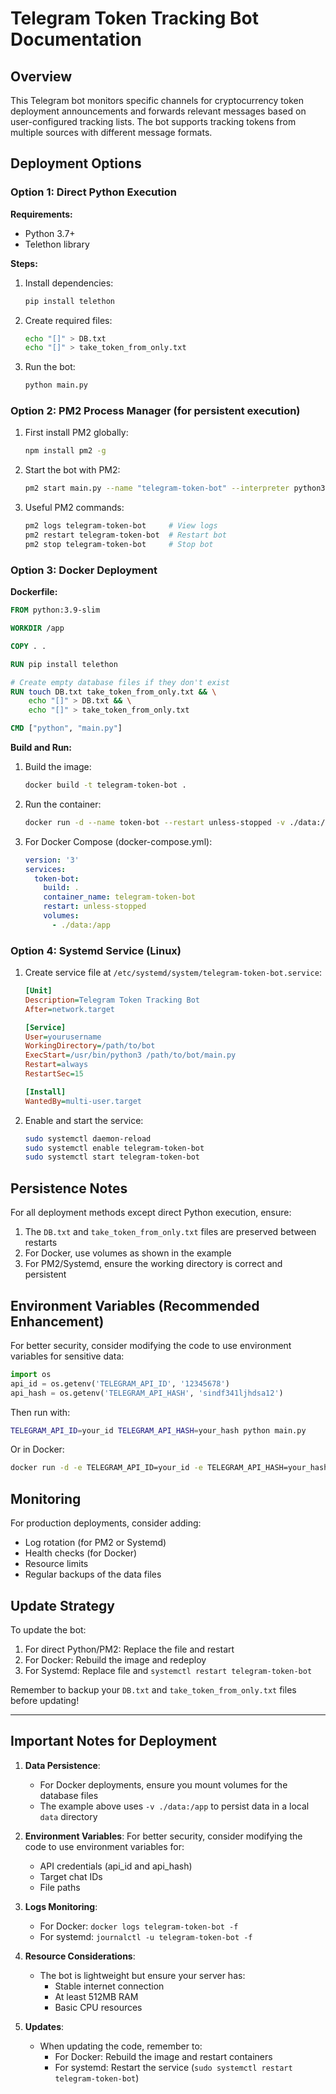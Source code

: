 # Telegram Token Tracking Bot Documentation

## Overview

This Telegram bot monitors specific channels for cryptocurrency token deployment announcements and forwards relevant messages based on user-configured tracking lists. The bot supports tracking tokens from multiple sources with different message formats.

## Deployment Options

### Option 1: Direct Python Execution

**Requirements:**
- Python 3.7+
- Telethon library

**Steps:**
1. Install dependencies:
   ```bash
   pip install telethon
   ```

2. Create required files:
   ```bash
   echo "[]" > DB.txt
   echo "[]" > take_token_from_only.txt
   ```

3. Run the bot:
   ```bash
   python main.py
   ```

### Option 2: PM2 Process Manager (for persistent execution)

1. First install PM2 globally:
   ```bash
   npm install pm2 -g
   ```

2. Start the bot with PM2:
   ```bash
   pm2 start main.py --name "telegram-token-bot" --interpreter python3
   ```

3. Useful PM2 commands:
   ```bash
   pm2 logs telegram-token-bot     # View logs
   pm2 restart telegram-token-bot  # Restart bot
   pm2 stop telegram-token-bot     # Stop bot
   ```

### Option 3: Docker Deployment

**Dockerfile:**
```dockerfile
FROM python:3.9-slim

WORKDIR /app

COPY . .

RUN pip install telethon

# Create empty database files if they don't exist
RUN touch DB.txt take_token_from_only.txt && \
    echo "[]" > DB.txt && \
    echo "[]" > take_token_from_only.txt

CMD ["python", "main.py"]
```

**Build and Run:**
1. Build the image:
   ```bash
   docker build -t telegram-token-bot .
   ```

2. Run the container:
   ```bash
   docker run -d --name token-bot --restart unless-stopped -v ./data:/app telegram-token-bot
   ```

3. For Docker Compose (docker-compose.yml):
   ```yaml
   version: '3'
   services:
     token-bot:
       build: .
       container_name: telegram-token-bot
       restart: unless-stopped
       volumes:
         - ./data:/app
   ```

### Option 4: Systemd Service (Linux)

1. Create service file at `/etc/systemd/system/telegram-token-bot.service`:
   ```ini
   [Unit]
   Description=Telegram Token Tracking Bot
   After=network.target

   [Service]
   User=yourusername
   WorkingDirectory=/path/to/bot
   ExecStart=/usr/bin/python3 /path/to/bot/main.py
   Restart=always
   RestartSec=15

   [Install]
   WantedBy=multi-user.target
   ```

2. Enable and start the service:
   ```bash
   sudo systemctl daemon-reload
   sudo systemctl enable telegram-token-bot
   sudo systemctl start telegram-token-bot
   ```

## Persistence Notes

For all deployment methods except direct Python execution, ensure:
1. The `DB.txt` and `take_token_from_only.txt` files are preserved between restarts
2. For Docker, use volumes as shown in the example
3. For PM2/Systemd, ensure the working directory is correct and persistent

## Environment Variables (Recommended Enhancement)

For better security, consider modifying the code to use environment variables for sensitive data:

```python
import os
api_id = os.getenv('TELEGRAM_API_ID', '12345678')
api_hash = os.getenv('TELEGRAM_API_HASH', 'sindf341ljhdsa12')
```

Then run with:
```bash
TELEGRAM_API_ID=your_id TELEGRAM_API_HASH=your_hash python main.py
```

Or in Docker:
```bash
docker run -d -e TELEGRAM_API_ID=your_id -e TELEGRAM_API_HASH=your_hash ...
```

## Monitoring

For production deployments, consider adding:
- Log rotation (for PM2 or Systemd)
- Health checks (for Docker)
- Resource limits
- Regular backups of the data files

## Update Strategy

To update the bot:
1. For direct Python/PM2: Replace the file and restart
2. For Docker: Rebuild the image and redeploy
3. For Systemd: Replace file and `systemctl restart telegram-token-bot`

Remember to backup your `DB.txt` and `take_token_from_only.txt` files before updating!


---
## Important Notes for Deployment

1. **Data Persistence**:
   - For Docker deployments, ensure you mount volumes for the database files
   - The example above uses `-v ./data:/app` to persist data in a local `data` directory

2. **Environment Variables**:
   For better security, consider modifying the code to use environment variables for:
   - API credentials (api_id and api_hash)
   - Target chat IDs
   - File paths

3. **Logs Monitoring**:
   - For Docker: `docker logs telegram-token-bot -f`
   - For systemd: `journalctl -u telegram-token-bot -f`

4. **Resource Considerations**:
   - The bot is lightweight but ensure your server has:
     - Stable internet connection
     - At least 512MB RAM
     - Basic CPU resources

5. **Updates**:
   - When updating the code, remember to:
     - For Docker: Rebuild the image and restart containers
     - For systemd: Restart the service (`sudo systemctl restart telegram-token-bot`)

